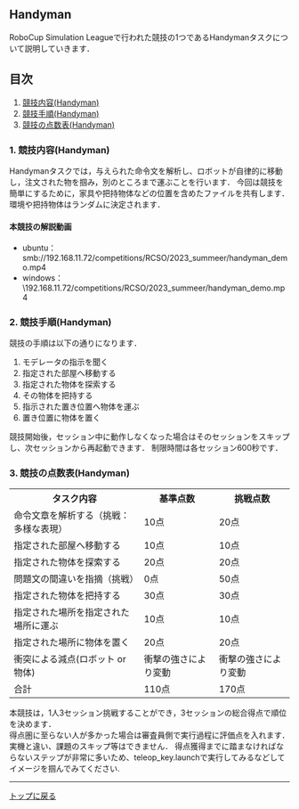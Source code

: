 ## **Handyman**

RoboCup Simulation Leagueで行われた競技の1つであるHandymanタスクについて説明していきます．

## **目次**

1. [競技内容(Handyman)](#1-競技内容handyman)
2. [競技手順(Handyman)](#2-競技手順handyman)
3. [競技の点数表(Handyman)](#3-競技の点数表handyman)



### 1. 競技内容(Handyman)

Handymanタスクでは，与えられた命令文を解析し、ロボットが自律的に移動し，注文された物を掴み，別のところまで運ぶことを行います．
今回は競技を簡単にするために，家具や把持物体などの位置を含めたファイルを共有します．
環境や把持物体はランダムに決定されます．

#### 本競技の解説動画

- ubuntu：smb://192.168.11.72/competitions/RCSO/2023_summeer/handyman_demo.mp4
- windows：\\192.168.11.72/competitions/RCSO/2023_summeer/handyman_demo.mp4

### 2. 競技手順(Handyman)

競技の手順は以下の通りになります．

1. モデレータの指示を聞く
2. 指定された部屋へ移動する
3. 指定された物体を探索する
4. その物体を把持する
5. 指示された置き位置へ物体を運ぶ
6. 置き位置に物体を置く

競技開始後，セッション中に動作しなくなった場合はそのセッションをスキップし、次セッションから再起動できます．
制限時間は各セッション600秒です．

### 3. 競技の点数表(Handyman)

<table>
    <tr>
        <th>タスク内容</th>
        <th>基準点数</th>
        <th>挑戦点数</th>
    </tr>
    <tr>
        <td>命令文章を解析する（挑戦：多様な表現）</td>
        <td>10点</td>
        <td>20点</td>
    </tr>
    <tr>
        <td>指定された部屋へ移動する</td>
        <td>10点</td>
        <td>10点</td>
    </tr>
    <tr>
        <td>指定された物体を探索する</td>
        <td>20点</td>
        <td>20点</td>
    </tr>
    <tr>
        <td>問題文の間違いを指摘（挑戦）</td>
        <td>0点</td>
        <td>50点</td>
    </tr>
    <tr>
        <td>指定された物体を把持する</td>
        <td>30点</td>
        <td>30点</td>
    </tr>
    <tr>
        <td>指定された場所を指定された場所に運ぶ</td>
        <td>10点</td>
        <td>10点</td>
    </tr>
    <tr>
        <td>指定された場所に物体を置く</td>
        <td>20点</td>
        <td>20点</td>
    </tr>
    <tr>
        <td>衝突による減点(ロボット or 物体)</td>
        <td>衝撃の強さにより変動</td>
        <td>衝撃の強さにより変動</td>
    </tr>
    <tr>
        <td>合計</td>
        <td>110点</td>
        <td>170点</td>
    </tr>
</table>

本競技は，1人3セッション挑戦することができ，3セッションの総合得点で順位を決めます．  
得点圏に至らない人が多かった場合は審査員側で実行過程に評価点を入れます．  
実機と違い、課題のスキップ等はできません．
得点獲得までに踏まなければならないステップが非常に多いため、teleop_key.launchで実行してみるなどしてイメージを掴んでみてください.

---

[トップに戻る](#handyman)
